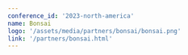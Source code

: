 ```yaml
---
conference_id: '2023-north-america'
name: Bonsai
logo: '/assets/media/partners/bonsai/bonsai.png'
link: '/partners/bonsai.html'
---
```


